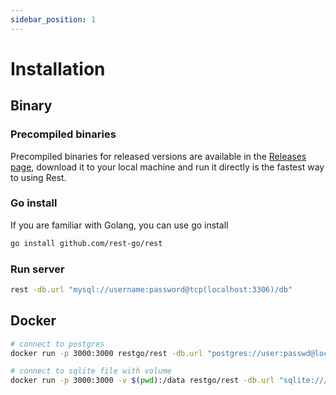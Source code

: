 ```yaml
---
sidebar_position: 1
---
```

# Installation

## Binary

### Precompiled binaries
Precompiled binaries for released versions are available in the [Releases page](https://github.com/rest-go/rest/releases), download it to your local machine and run it directly is the fastest way to using Rest.

### Go install
If you are familiar with Golang, you can use go install
``` bash
go install github.com/rest-go/rest
```

### Run server

``` bash
rest -db.url "mysql://username:password@tcp(localhost:3306)/db"
```

## Docker

``` bash
# connect to postgres
docker run -p 3000:3000 restgo/rest -db.url "postgres://user:passwd@localhost:5432/db"

# connect to sqlite file with volume
docker run -p 3000:3000 -v $(pwd):/data restgo/rest -db.url "sqlite:///data/my.db"
```

